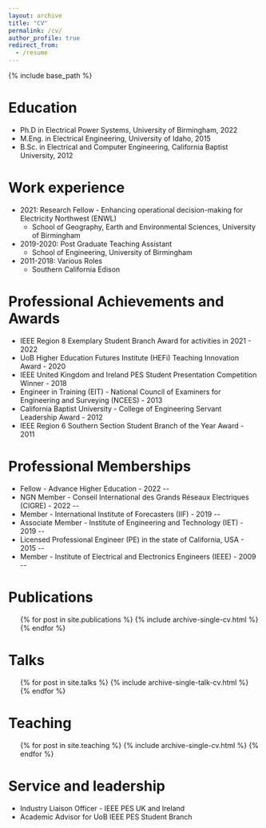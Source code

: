 ```yaml
---
layout: archive
title: "CV"
permalink: /cv/
author_profile: true
redirect_from:
  - /resume
---
```


{% include base_path %}

Education
======
* Ph.D in Electrical Power Systems, University of Birmingham, 2022
* M.Eng. in Electrical Engineering, University of Idaho, 2015
* B.Sc. in Electrical and Computer Engineering, California Baptist University, 2012

Work experience
======
* 2021: Research Fellow - Enhancing operational decision-making for Electricity Northwest (ENWL)
  * School of Geography, Earth and Environmental Sciences, University of Birmingham
* 2019-2020: Post Graduate Teaching Assistant
  * School of Engineering, University of Birmingham
* 2011-2018: Various Roles
  * Southern California Edison

Professional Achievements and Awards
======
* IEEE Region 8 Exemplary Student Branch Award for activities in 2021 - 2022
* UoB Higher Education Futures Institute (HEFi) Teaching Innovation Award - 2020
* IEEE United Kingdom and Ireland PES Student Presentation Competition Winner - 2018
* Engineer in Training (EIT) - National Council of Examiners for Engineering and Surveying (NCEES) - 2013
* California Baptist University - College of Engineering Servant Leadership Award - 2012
* IEEE Region 6 Southern Section Student Branch of the Year Award - 2011

Professional Memberships
======
* Fellow - Advance Higher Education - 2022 --
* NGN Member - Conseil International des Grands Réseaux Electriques (CIGRE) - 2022 --
* Member - International Institute of Forecasters (IIF) - 2019 --
* Associate Member - Institute of Engineering and Technology (IET) - 2019 --
* Licensed Professional Engineer (PE) in the state of California, USA - 2015 --
* Member - Institute of Electrical and Electronics Engineers (IEEE) - 2009 --

Publications
======
  <ul>{% for post in site.publications %}
    {% include archive-single-cv.html %}
  {% endfor %}</ul>

Talks
======
  <ul>{% for post in site.talks %}
    {% include archive-single-talk-cv.html %}
  {% endfor %}</ul>

Teaching
======
  <ul>{% for post in site.teaching %}
    {% include archive-single-cv.html %}
  {% endfor %}</ul>

Service and leadership
======
* Industry Liaison Officer - IEEE PES UK and Ireland
* Academic Advisor for UoB IEEE PES Student Branch
